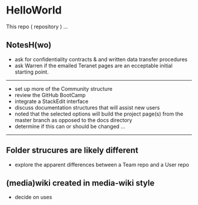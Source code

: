 # HelloWorld
This repo ( repository ) ...

## NotesH(wo)
* ask for confidentiality contracts & and written data transfer procedures
* ask Warren if the emailed Teranet pages are an ecceptable initial starting point.

<hr>

* set up more of the Community structure
* review the GitHub BootCamp
* integrate a StackEdit interface
* discuss documentation structures that will assist new users
* noted that the selected options will build the project page(s) from the master branch as opposed to the docs directory
* determine if this can or should be changed
...

<hr>

## Folder strucures are likely different
* explore the apparent differences between a Team repo and a User repo

## (media)wiki created in media-wiki style
* decide on uses
